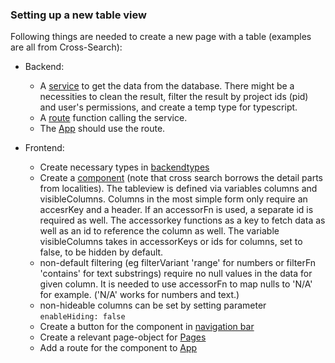 ### Setting up a new table view

Following things are needed to create a new page with a table (examples are all from Cross-Search):

- Backend:

  - A [service](../../backend/src/services/crossSearch.ts) to get the data from the database. There might be a necessities to clean the result, filter the result by project ids (pid) and user's permissions, and create a temp type for typescript.
  - A [route](../../backend/src/routes/crossSearch.ts) function calling the service.
  - The [App](../../backend/src/app.ts) should use the route.

- Frontend:
  - Create necessary types in [backendtypes](../../frontend/src/backendTypes.d.ts)
  - Create a [component](../../frontend/src/components/CrossSearch/CrossSearchTable.tsx) (note that cross search borrows the detail parts from localities). The tableview is defined via variables columns and visibleColumns. Columns in the most simple form only require an accesrKey and a header. If an accessorFn is used, a separate id is required as well. The accessorkey functions as a key to fetch data as well as an id to reference the column as well. The variable visibleColumns takes in accessorKeys or ids for columns, set to false, to be hidden by default.
   - non-default filtering (eg filterVariant 'range' for numbers or filterFn 'contains' for text substrings) require no null values in the data for given column. It is needed to use accessorFn to map nulls to 'N/A' for example. ('N/A' works for numbers and text.)
   - non-hideable columns can be set by setting parameter `enableHiding: false`
  - Create a button for the component in [navigation bar](../../frontend/src/components/NavBar.tsx)
  - Create a relevant page-object for [Pages](../../frontend/src/components/pages.tsx)
  - Add a route for the component to [App](../../frontend/src/App.tsx)
